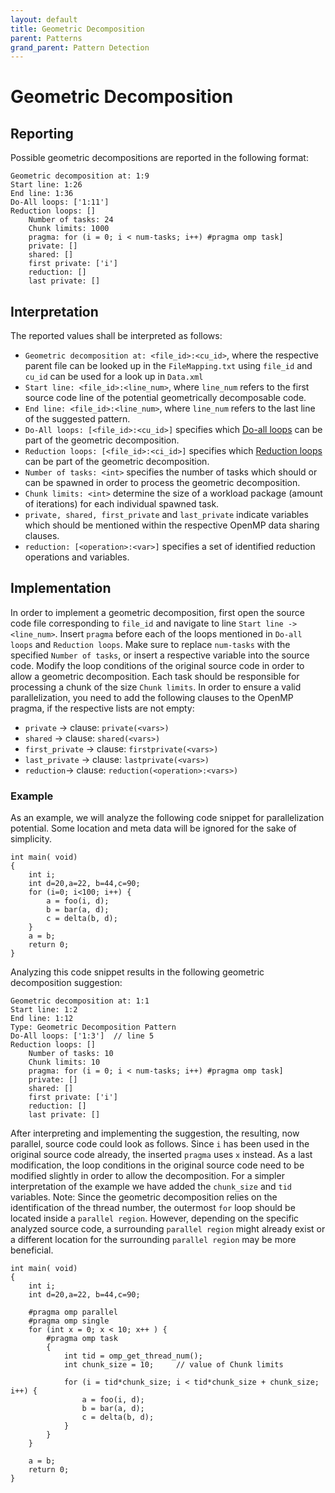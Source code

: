 ```yaml
---
layout: default
title: Geometric Decomposition
parent: Patterns
grand_parent: Pattern Detection
---
```


# Geometric Decomposition

## Reporting
Possible geometric decompositions are reported in the following format:
```
Geometric decomposition at: 1:9
Start line: 1:26
End line: 1:36
Do-All loops: ['1:11']
Reduction loops: []
	Number of tasks: 24
	Chunk limits: 1000
	pragma: for (i = 0; i < num-tasks; i++) #pragma omp task]
	private: []
	shared: []
	first private: ['i']
	reduction: []
	last private: []
```

## Interpretation
The reported values shall be interpreted as follows:
* `Geometric decomposition at: <file_id>:<cu_id>`, where the respective parent file can be looked up in the `FileMapping.txt` using `file_id` and `cu_id` can be used for a look up in `Data.xml`
* `Start line: <file_id>:<line_num>`, where `line_num` refers to the first source code line of the potential geometrically decomposable code.
* `End line: <file_id>:<line_num>`, where `line_num` refers to the last line of the suggested pattern.
* `Do-All loops: [<file_id>:<cu_id>]` specifies which [Do-all loops](Do-All.md) can be part of the geometric decomposition.
* `Reduction loops: [<file_id>:<ci_id>]` specifies which [Reduction loops](Reduction.md) can be part of the geometric decomposition.
* `Number of tasks: <int>` specifies the number of tasks which should or can be spawned in order to process the geometric decomposition.
* `Chunk limits: <int>` determine the size of a workload package (amount of iterations) for each individual spawned task.
* `private, shared, first_private` and `last_private` indicate variables which should be mentioned within the respective OpenMP data sharing clauses.
* `reduction: [<operation>:<var>]` specifies a set of identified reduction operations and variables.


## Implementation
In order to implement a geometric decomposition, first open the source code file corresponding to `file_id` and navigate to line `Start line -> <line_num>`.
Insert `pragma` before each of the loops mentioned in `Do-all loops` and `Reduction loops`. Make sure to replace `num-tasks` with the specified `Number of tasks`, or insert a respective variable into the source code.
Modify the loop conditions of the original source code in order to allow a geometric decomposition. Each task should be responsible for processing a chunk of the size `Chunk limits`.
In order to ensure a valid parallelization, you need to add the following clauses to the OpenMP pragma, if the respective lists are not empty:
* `private` -> clause: `private(<vars>)`
* `shared` -> clause: `shared(<vars>)`
* `first_private` -> clause: `firstprivate(<vars>)`
* `last_private` -> clause: `lastprivate(<vars>)`
* `reduction`-> clause: `reduction(<operation>:<vars>)`

### Example
As an example, we will analyze the following code snippet for parallelization potential. Some location and meta data will be ignored for the sake of simplicity.

    int main( void)
    {
        int i;
        int d=20,a=22, b=44,c=90;
        for (i=0; i<100; i++) {
            a = foo(i, d);
            b = bar(a, d);
            c = delta(b, d);
        }
        a = b;
        return 0;
    }

Analyzing this code snippet results in the following geometric decomposition suggestion:
```
Geometric decomposition at: 1:1
Start line: 1:2
End line: 1:12
Type: Geometric Decomposition Pattern
Do-All loops: ['1:3']  // line 5
Reduction loops: []
	Number of tasks: 10
	Chunk limits: 10
	pragma: for (i = 0; i < num-tasks; i++) #pragma omp task]
	private: []
	shared: []
	first private: ['i']
	reduction: []
	last private: []
```

After interpreting and implementing the suggestion, the resulting, now parallel, source code could look as follows.
Since `i` has been used in the original source code already, the inserted `pragma` uses `x` instead.
As a last modification, the loop conditions in the original source code need to be modified slightly in order to allow the decomposition.
For a simpler interpretation of the example we have added the `chunk_size` and `tid` variables.
Note: Since the geometric decomposition relies on the identification of the thread number, the outermost `for` loop should be located inside a `parallel region`. However, depending on the specific analyzed source code, a surrounding `parallel region` might already exist or a different location for the surrounding `parallel region` may be more beneficial.

    int main( void)
    {
        int i;
        int d=20,a=22, b=44,c=90;

        #pragma omp parallel
        #pragma omp single
        for (int x = 0; x < 10; x++ ) {
            #pragma omp task
            {
                int tid = omp_get_thread_num();
                int chunk_size = 10;     // value of Chunk limits

                for (i = tid*chunk_size; i < tid*chunk_size + chunk_size; i++) {
                    a = foo(i, d);
                    b = bar(a, d);
                    c = delta(b, d);
                }
            }
        }

        a = b;
        return 0;
    }
